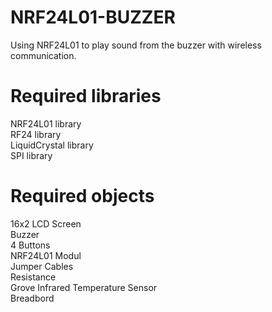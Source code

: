 # NRF24L01-BUZZER
Using NRF24L01 to play sound from the buzzer with wireless communication.

# Required libraries 

NRF24L01 library<bR>
RF24 library<bR>
LiquidCrystal library<bR>
SPI library

# Required objects 

16x2 LCD Screen<bR>
Buzzer<bR>
4 Buttons<bR>
NRF24L01 Modul<bR>
Jumper Cables<bR>
Resistance<bR>
Grove Infrared Temperature Sensor<bR>
Breadbord
